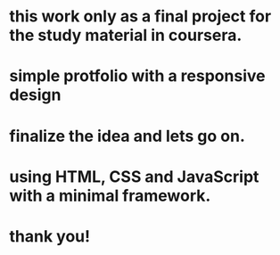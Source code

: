 # this work only as a final project for the study material in coursera.
# simple protfolio with a responsive design
# finalize the idea and lets go on. 
# using HTML, CSS and JavaScript with a minimal framework. 
# thank you!
